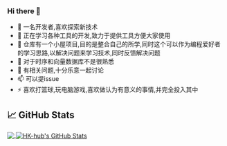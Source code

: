 ### Hi there 👋
- 🔭 一名开发者,喜欢探索新技术
- 🌱 正在学习各种工具的开发,致力于提供工具方便大家使用
- 👯 仓库有一个小屋项目,目的是整合自己的所学,同时这个可以作为编程爱好者的学习思路,以解决问题来学习技术,同时反馈解决问题
- 🤔 对于时序和向量数据库不是很熟悉
- 💬 有相关问题,十分乐意一起讨论
- 📫 可以提issue
- ⚡ 喜欢打篮球,玩电脑游戏,喜欢做认为有意义的事情,并完全投入其中
## &#x1f4c8; GitHub Stats
<a href="https://github.com/HK-hub">
  <img align="center" src="https://github-readme-stats.vercel.app/api/top-langs/?username=zy945&langs_count=3" />
</a>
<a href="https://github.com/HK-hub">
  <img align="center" src="https://github-readme-stats.vercel.app/api?username=zy945&show_icons=true&line_height=27&count_private=true" alt="HK-hub's GitHub Stats" />
</a>
<p></p>
